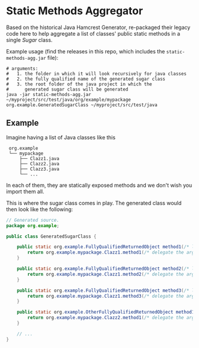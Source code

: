 # Static Methods Aggregator

Based on the historical Java Hamcrest Generator,
re-packaged their legacy code here to help aggregate
a list of classes' public static methods in a single
_Sugar_ class.

Example usage (find the releases in this repo, which includes the `static-methods-agg.jar` file):

```shell
# arguments:
#   1. the folder in which it will look recursively for java classes
#   2. the fully qualified name of the generated sugar class
#   3. the root folder of the java project in which the
#      generated sugar class will be generated
java -jar static-methods-agg.jar ~/myproject/src/test/java/org/example/mypackage org.example.GeneratedSugarClass ~/myproject/src/test/java
```

## Example

Imagine having a list of Java classes like this

```
 org.example
 └── mypackage
     ├── Clazz1.java
     ├── Clazz2.java
     ├── Clazz3.java
     └── ...
```

In each of them, they are statically exposed methods and we don't wish you import them
all.

This is where the sugar class comes in play. The generated class would then look like
the following:

```java
// Generated source.
package org.example;

public class GeneratedSugarClass {

    public static org.example.FullyQualifiedReturnedObject method1(/* list of args with fully qualified types */) {
        return org.example.mypackage.Clazz1.method1(/* delegate the arguments */);
    }

    public static org.example.FullyQualifiedReturnedObject method2(/* list of args with fully qualified types */) {
        return org.example.mypackage.Clazz1.method2(/* delegate the arguments */);
    }

    public static org.example.FullyQualifiedReturnedObject method3(/* list of args with fully qualified types */) {
        return org.example.mypackage.Clazz1.method3(/* delegate the arguments */);
    }

    public static org.example.OtherFullyQualifiedReturnedObject method1(/* list of args with fully qualified types */) {
        return org.example.mypackage.Clazz2.method1(/* delegate the arguments */);
    }

    // ...
}
```
